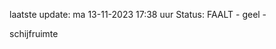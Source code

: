 laatste update: 
ma 13-11-2023 17:38   uur 
Status: FAALT - geel - 
<div class="service Y">schijfruimte</div>